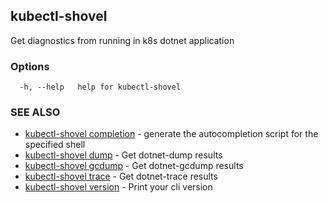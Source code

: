 ## kubectl-shovel

Get diagnostics from running in k8s dotnet application

### Options

```
  -h, --help   help for kubectl-shovel
```

### SEE ALSO

* [kubectl-shovel completion](kubectl-shovel_completion.md)	 - generate the autocompletion script for the specified shell
* [kubectl-shovel dump](kubectl-shovel_dump.md)	 - Get dotnet-dump results
* [kubectl-shovel gcdump](kubectl-shovel_gcdump.md)	 - Get dotnet-gcdump results
* [kubectl-shovel trace](kubectl-shovel_trace.md)	 - Get dotnet-trace results
* [kubectl-shovel version](kubectl-shovel_version.md)	 - Print your cli version

